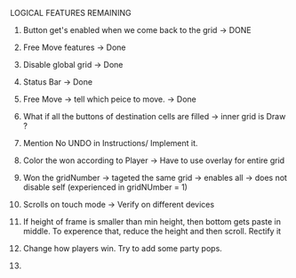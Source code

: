 LOGICAL FEATURES REMAINING
1. Button get's enabled when we come back to the grid → DONE
2. Free Move features → Done
3. Disable global grid → Done
4. Status Bar → Done
12. Free Move → tell which peice to move. → Done

5. What if all the buttons of destination cells are filled → inner grid is Draw ?
6. Mention No UNDO in Instructions/ Implement it.
7. Color the won according to Player → Have to use overlay for entire grid
8. Won the gridNumber → tageted the same grid → enables all → does not disable self (experienced in gridNUmber = 1)
9. Scrolls on touch mode → Verify on different devices
10. If height of frame is smaller than min height, then bottom gets paste in middle. To experence that, reduce the height and then scroll. Rectify it
11. Change how players win. Try to add some party pops.
13. 